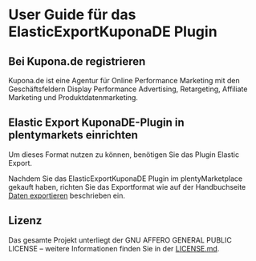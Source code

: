 
# User Guide für das ElasticExportKuponaDE Plugin

<div class="container-toc"></div>

## Bei Kupona.de registrieren

Kupona.de ist eine Agentur für Online Performance Marketing mit den Geschäftsfeldern Display Performance Advertising, Retargeting, Affiliate Marketing und Produktdatenmarketing.

## Elastic Export KuponaDE-Plugin in plentymarkets einrichten

Um dieses Format nutzen zu können, benötigen Sie das Plugin Elastic Export.

Nachdem Sie das ElasticExportKuponaDE Plugin im plentyMarketplace gekauft haben, richten Sie das Exportformat wie auf der Handbuchseite [Daten exportieren](https://www.plentymarkets.eu/handbuch/datenaustausch/daten-exportieren/#4) beschrieben ein.

## Lizenz

Das gesamte Projekt unterliegt der GNU AFFERO GENERAL PUBLIC LICENSE – weitere Informationen finden Sie in der [LICENSE.md](https://github.com/plentymarkets/plugin-elastic-export-kupona-de/blob/master/LICENSE.md).
